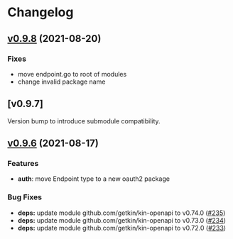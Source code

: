 # Changelog

## [v0.9.8](https://github.com/redhat-developer/app-services-sdk-go/compare/v0.9.7...v0.9.8) (2021-08-20)

### Fixes

- move endpoint.go to root of modules
- change invalid package name

## [v0.9.7]

Version bump to introduce submodule compatibility.

## [v0.9.6](https://github.com/redhat-developer/app-services-sdk-go/compare/v0.9.5...v0.9.6) (2021-08-17)

### Features

* **auth**: move Endpoint type to a new oauth2 package

### Bug Fixes

* **deps:** update module github.com/getkin/kin-openapi to v0.74.0 ([#235](https://github.com/redhat-developer/app-services-sdk-go/issues/235))
* **deps:** update module github.com/getkin/kin-openapi to v0.73.0 ([#234](https://github.com/redhat-developer/app-services-sdk-go/issues/234))
* **deps:** update module github.com/getkin/kin-openapi to v0.72.0 ([#233](https://github.com/redhat-developer/app-services-sdk-go/issues/233))